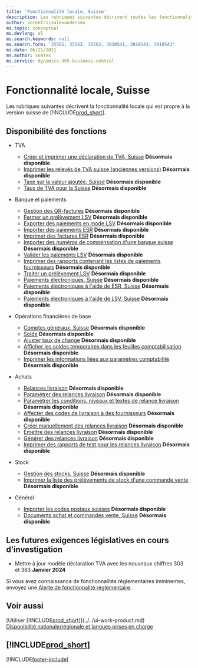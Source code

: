 ```yaml
---
title: 'Fonctionnalité locale, Suisse'
description: Les rubriques suivantes décrivent toutes les fonctionnalités locales uniques à de la version suisse de Business Central.
author: sorenfriisalexandersen
ms.topic: conceptual
ms.devlang: al
ms.search.keywords: null
ms.search.form: '35561, 35562, 35563, 3010541, 3010542, 3010543'
ms.date: 06/21/2021
ms.author: soalex
ms.service: dynamics-365-business-central
---
```

# <a name="switzerland-local-functionality"></a>Fonctionnalité locale, Suisse

Les rubriques suivantes décrivent la fonctionnalité locale qui est propre à la version suisse de [!INCLUDE[prod_short](../../includes/prod_short.md)].  

## <a name="feature-availability"></a>Disponibilité des fonctions

* TVA
    * [Créer et imprimer une déclaration de TVA, Suisse](how-to-create-and-print-a-swiss-vat-statement.md) **Désormais disponible**
    * [Imprimer les relevés de TVA suisse (anciennes versions)](how-to-print-swiss-vat-statements-older-version-.md) **Désormais disponible**
    * [Taxe sur la valeur ajoutée, Suisse](swiss-value-added-tax.md) **Désormais disponible**
    * [Taux de TVA pour la Suisse](vat-rates-for-switzerland.md) **Désormais disponible**

* Banque et paiements
    * [Gestion des QR-factures](ui-extensions-qr-bill-management.md) **Désormais disponible**
    * [Fermer un prélèvement LSV](how-to-close-an-lsv-collection.md) **Désormais disponible**
    * [Exporter des paiements en mode LSV](how-to-export-payments-using-lsv.md) **Désormais disponible**
    * [Importer des paiements ESR](how-to-import-esr-payments.md) **Désormais disponible**
    * [Imprimer des factures ESR](how-to-print-esr-invoices.md) **Désormais disponible**
    * [Importer des numéros de compensation d'une banque suisse](how-to-import-swiss-bank-clearing-numbers.md) **Désormais disponible**
    * [Valider les paiements LSV](how-to-post-lsv-payments.md) **Désormais disponible**
    * [Imprimer des rapports contenant les listes de paiements fournisseurs](how-to-print-vendor-payments-list-reports.md) **Désormais disponible**
    * [Traiter un prélèvement LSV](how-to-process-an-lsv-collection.md) **Désormais disponible**
    * [Paiements électroniques, Suisse](swiss-electronic-payments.md) **Désormais disponible**
    * [Paiements électroniques à l'aide de ESR, Suisse](swiss-electronic-payments-using-esr.md) **Désormais disponible**
    * [Paiements électroniques à l'aide de LSV, Suisse](swiss-electronic-payments-using-lsv-.md) **Désormais disponible**

* Opérations financières de base
    * [Comptes généraux, Suisse](swiss-general-ledger-accounts.md) **Désormais disponible**
    * [Solde](balance.md) **Désormais disponible**
    * [Ajuster taux de change](how-to-adjust-exchange-rates.md) **Désormais disponible**
    * [Afficher les soldes temporaires dans les feuilles comptabilisation](how-to-view-temporary-balances-in-general-ledger-journals.md) **Désormais disponible**
    * [Imprimer les informations liées aux paramètres comptabilité](how-to-print-general-ledger-setup-information.md) **Désormais disponible**

* Achats
    * [Relances livraison](delivery-reminders.md) **Désormais disponible**
    * [Paramétrer des relances livraison](how-to-set-up-delivery-reminders.md) **Désormais disponible**
    * [Paramétrer les conditions, niveaux et textes de relance livraison](how-to-set-up-delivery-reminder-terms-levels-and-text.md) **Désormais disponible**
    * [Affecter des codes de livraison à des fournisseurs](how-to-assign-delivery-reminder-codes-to-vendors.md) **Désormais disponible**
    * [Créer manuellement des relances livraison](how-to-create-delivery-reminders-manually.md) **Désormais disponible**
    * [Émettre des relances livraison](how-to-issue-delivery-reminders.md) **Désormais disponible**
    * [Générer des relances livraison](how-to-generate-delivery-reminders.md) **Désormais disponible**
    * [Imprimer des rapports de test pour les relances livraison](how-to-print-test-reports-for-delivery-reminders.md) **Désormais disponible**

* Stock
    * [Gestion des stocks, Suisse](swiss-inventory-management.md) **Désormais disponible**
    * [Imprimer la liste des prélèvements de stock d'une commande vente](how-to-print-an-inventory-picking-list-from-a-sales-order.md) **Désormais disponible**

* Général    
    * [Importer les codes postaux suisses](how-to-import-swiss-post-codes.md) **Désormais disponible**
    * [Documents achat et commandes vente, Suisse](swiss-purchase-documents-and-sales-documents.md) **Désormais disponible**

## <a name="future-legislation-requirements-being-investigated"></a>Les futures exigences législatives en cours d’investigation

* Mettre à jour modèle déclaration TVA avec les nouveaux chiffres 303 et 383 **Janvier 2024**

Si vous avez connaissance de fonctionnalités réglementaires imminentes, envoyez une [Alerte de fonctionnalité réglementaire](https://forms.office.com/pages/responsepage.aspx?id=v4j5cvGGr0GRqy180BHbRwkeauYiJKZOpJ0CtKuVmJlURURaMlQ4Rk05UFY4NkVEOTA0MUU5WThXSC4u).

## <a name="see-also"></a>Voir aussi

[Utiliser [!INCLUDE[prod_short](../../includes/prod_short.md)]](../../ui-work-product.md)  
[Disponibilité nationale/régionale et langues prises en charge](/dynamics365/business-central/dev-itpro/compliance/apptest-countries-and-translations)  

## [!INCLUDE[prod_short](../../includes/free_trial_md.md)]  


[!INCLUDE[footer-include](../../includes/footer-banner.md)]
